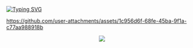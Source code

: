 <a href="https://git.io/typing-svg"><img src="https://readme-typing-svg.demolab.com?font=Fira+Code&duration=3000&pause=100&color=0A7E00&width=800&lines=I'm+gonna+tear+off+the+nails+from+your+beautiful+fingertips%2C;And+crush+your+joints+with+a+pair+of+pliers." alt="Typing SVG" /></a>

https://github.com/user-attachments/assets/1c956d6f-68fe-45ba-9f1a-c77aa988918b





<p align="center">
  <img src="https://spotify-github-profile.kittinanx.com/api/view?uid=31n36744pxrqlhnihu3jioaqiqyy&cover_image=false&theme=default&show_offline=true&background_color=0c0750&interchange=false&bar_color=2965c7)](https://github.com/kittinan/spotify-github-profile" />
</p>
